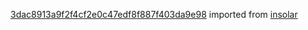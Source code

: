 [3dac8913a9f2f4cf2e0c47edf8f887f403da9e98](https://github.com/insolar/insolar/commit/3dac8913a9f2f4cf2e0c47edf8f887f403da9e98) imported from [insolar](https://github.com/insolar/insolar)
